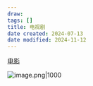 ```yaml
---
draw:
tags: []
title: 电视剧
date created: 2024-07-13
date modified: 2024-11-12
---
```


[电影](电影.md)

![image.png|1000](https://imagehosting4picgo.oss-cn-beijing.aliyuncs.com/imagehosting/fix-dir%2Fpicgo%2Fpicgo-clipboard-images%2F2024%2F07%2F13%2F19-10-54-11122895a4da1eaff6d4519f6ebf378c-20240713191053-0483fe.png)
